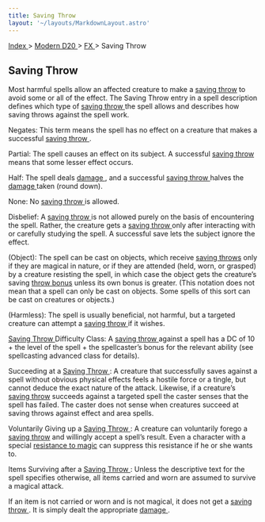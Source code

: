 ```yaml
---
title: Saving Throw
layout: '~/layouts/MarkdownLayout.astro'
---
```


[ Index ](/) > [ Modern D20 ](/modern.d20.srd) > [ FX ](/modern.d20.srd/fx) > Saving Throw

##  Saving Throw

Most harmful spells allow an affected creature to make a [ saving throw](/modern.d20.srd/basics/saving.throws) to avoid some or all of the effect.
The Saving Throw entry in a spell description defines which type of [ saving throw ](/modern.d20.srd/basics/saving.throws) the spell allows and describes
how saving throws against the spell work.

Negates: This term means the spell has no effect on a creature that makes a
successful [ saving throw ](/modern.d20.srd/basics/saving.throws) .

Partial: The spell causes an effect on its subject. A successful [ saving throw ](/modern.d20.srd/basics/saving.throws) means that some lesser effect
occurs.

Half: The spell deals [ damage ](/modern.d20.srd/combat/damage) , and a
successful [ saving throw ](/modern.d20.srd/basics/saving.throws) halves the [damage ](/modern.d20.srd/combat/damage) taken (round down).

None: No [ saving throw ](/modern.d20.srd/basics/saving.throws) is allowed.

Disbelief: A [ saving throw ](/modern.d20.srd/basics/saving.throws) is not
allowed purely on the basis of encountering the spell. Rather, the creature
gets a [ saving throw ](/modern.d20.srd/basics/saving.throws) only after
interacting with or carefully studying the spell. A successful save lets the
subject ignore the effect.

(Object): The spell can be cast on objects, which receive [ saving throws](/modern.d20.srd/basics/saving.throws) only if they are magical in nature, or
if they are attended (held, worn, or grasped) by a creature resisting the
spell, in which case the object gets the creature’s saving [ throw bonus](/modern.d20.srd/basics/saving.throws) unless its own bonus is greater. (This
notation does not mean that a spell can only be cast on objects. Some spells
of this sort can be cast on creatures or objects.)

(Harmless): The spell is usually beneficial, not harmful, but a targeted
creature can attempt a [ saving throw ](/modern.d20.srd/basics/saving.throws)
if it wishes.

[ Saving Throw ](/modern.d20.srd/basics/saving.throws) Difficulty Class: A [saving throw ](/modern.d20.srd/basics/saving.throws) against a spell has a DC
of 10 + the level of the spell + the spellcaster’s bonus for the relevant
ability (see spellcasting advanced class for details).

Succeeding at a [ Saving Throw ](/modern.d20.srd/basics/saving.throws) : A
creature that successfully saves against a spell without obvious physical
effects feels a hostile force or a tingle, but cannot deduce the exact nature
of the attack. Likewise, if a creature’s [ saving throw](/modern.d20.srd/basics/saving.throws) succeeds against a targeted spell the
caster senses that the spell has failed. The caster does not sense when
creatures succeed at saving throws against effect and area spells.

Voluntarily Giving up a [ Saving Throw ](/modern.d20.srd/basics/saving.throws)
: A creature can voluntarily forego a [ saving throw](/modern.d20.srd/basics/saving.throws) and willingly accept a spell’s result.
Even a character with a special [ resistance to magic](/modern.d20.srd/special.abilities/spell.resistance) can suppress this
resistance if he or she wants to.

Items Surviving after a [ Saving Throw ](/modern.d20.srd/basics/saving.throws)
: Unless the descriptive text for the spell specifies otherwise, all items
carried and worn are assumed to survive a magical attack.

If an item is not carried or worn and is not magical, it does not get a [saving throw ](/modern.d20.srd/basics/saving.throws) . It is simply dealt the
appropriate [ damage ](/modern.d20.srd/combat/damage) .

